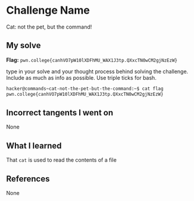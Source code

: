 # Challenge Name
Cat: not the pet, but the command!

## My solve
**Flag:** `pwn.college{canhVO7pW10lXDFhMU_WAX1J3tp.QXxcTN0wCM2gjNzEzW}`

type in your solve and your thought process behind solving the challenge. Include as much as info as possible. Use triple ticks for bash.
```bash
hacker@commands~cat-not-the-pet-but-the-command:~$ cat flag
pwn.college{canhVO7pW10lXDFhMU_WAX1J3tp.QXxcTN0wCM2gjNzEzW}
```

## Incorrect tangents I went on
None

## What I learned
That `cat` is used to read the contents of a file

## References 
None
